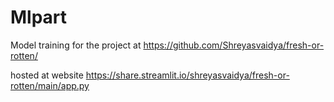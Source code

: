 # Mlpart
Model training for the project at https://github.com/Shreyasvaidya/fresh-or-rotten/

hosted at website https://share.streamlit.io/shreyasvaidya/fresh-or-rotten/main/app.py
